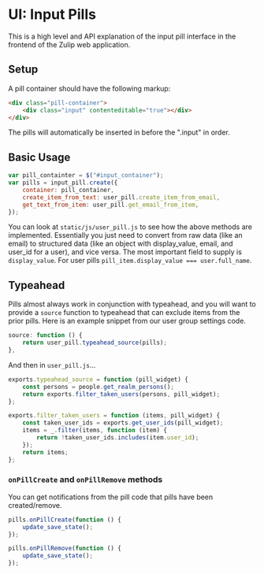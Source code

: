 # UI: Input Pills

This is a high level and API explanation of the input pill interface in the
frontend of the Zulip web application.

## Setup

A pill container should have the following markup:

```html
<div class="pill-container">
    <div class="input" contenteditable="true"></div>
</div>
```

The pills will automatically be inserted in before the ".input" in order.

## Basic Usage

```js
var pill_containter = $("#input_container");
var pills = input_pill.create({
    container: pill_container,
    create_item_from_text: user_pill.create_item_from_email,
    get_text_from_item: user_pill.get_email_from_item,
});
```

You can look at `static/js/user_pill.js` to see how the above
methods are implemented.  Essentially you just need to convert
from raw data (like an email) to structured data (like an object
with display_value, email, and user_id for a user), and vice
versa.  The most important field to supply is `display_value`.
For user pills `pill_item.display_value === user.full_name`.

## Typeahead

Pills almost always work in conjunction with typeahead, and
you will want to provide a `source` function to typeahead
that can exclude items from the prior pills.  Here is an
example snippet from our user group settings code.

```js
source: function () {
    return user_pill.typeahead_source(pills);
},
```

And then in `user_pill.js`...

```js
exports.typeahead_source = function (pill_widget) {
    const persons = people.get_realm_persons();
    return exports.filter_taken_users(persons, pill_widget);
};

exports.filter_taken_users = function (items, pill_widget) {
    const taken_user_ids = exports.get_user_ids(pill_widget);
    items = _.filter(items, function (item) {
        return !taken_user_ids.includes(item.user_id);
    });
    return items;
};
```

### `onPillCreate` and `onPillRemove` methods

You can get notifications from the pill code that pills have been
created/remove.


```js
pills.onPillCreate(function () {
    update_save_state();
});

pills.onPillRemove(function () {
    update_save_state();
});
```

